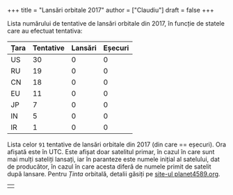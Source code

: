 +++
title = "Lansări orbitale 2017"
author = ["Claudiu"]
draft = false
+++

Lista numărului de tentative de lansări orbitale din 2017, în funcție de statele care au efectuat tentativa:

| Țara | Tentative | Lansări | Eșecuri |
|------|-----------|---------|---------|
| US   | 30        | 0       | 0       |
| RU   | 19        | 0       | 0       |
| CN   | 18        | 0       | 0       |
| EU   | 11        | 0       | 0       |
| JP   | 7         | 0       | 0       |
| IN   | 5         | 0       | 0       |
| IR   | 1         | 0       | 0       |

Lista celor `91` tentative de lansări orbitale din 2017 (din care == eșecuri). Ora afișată este în UTC. Este afișat doar satelitul primar, în cazul în care sunt mai mulți sateliți lansați, iar în paranteze este numele inițial al satelului, dat de producător, în cazul în care acesta diferă de numele primit de satelit după lansare. Pentru _Ținta_ orbitală, detalii găsiți pe [site-ul planet4589.org](https://planet4589.org/space/log/orbcat.html).

|  |
|--|
|  |